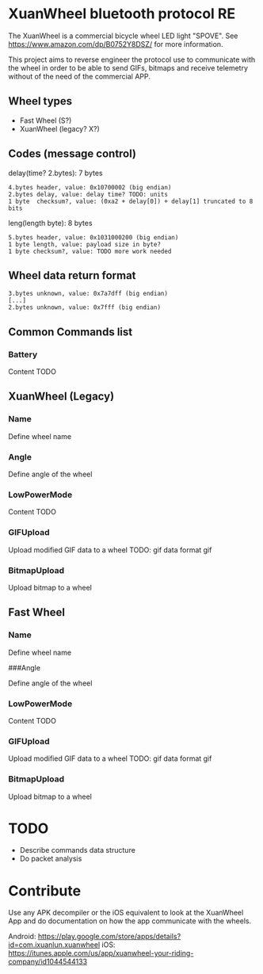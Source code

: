 # XuanWheel bluetooth protocol RE

The XuanWheel is a commercial bicycle wheel LED light "SPOVE". See https://www.amazon.com/dp/B0752Y8DSZ/ for more information.

This project aims to reverse engineer the protocol use to communicate with the
wheel in order to be able to send GIFs, bitmaps and receive telemetry without
of the need of the commercial APP.

## Wheel types

 * Fast Wheel (S?)
 * XuanWheel (legacy? X?)

## Codes (message control)

delay(time? 2.bytes): 7 bytes

 ```
 4.bytes header, value: 0x10700002 (big endian)
 2.bytes delay, value: delay time? TODO: units
 1 byte  checksum?, value: (0xa2 + delay[0]) + delay[1] truncated to 8 bits
 ```

leng(length byte): 8 bytes

 ```
 5.bytes header, value: 0x1031000200 (big endian)
 1 byte length, value: payload size in byte?
 1 byte checksum?, value: TODO more work needed
 ```

## Wheel data return format

 ```
 3.bytes unknown, value: 0x7a7dff (big endian)
 [...]
 2.bytes unknown, value: 0x7fff (big endian)
 ```

## Common Commands list

### Battery

Content TODO

## XuanWheel (Legacy)

### Name

Define wheel name

### Angle

Define angle of the wheel

### LowPowerMode

Content TODO

### GIFUpload

Upload modified GIF data to a wheel
TODO: gif data format gif

### BitmapUpload

Upload bitmap to a wheel

## Fast Wheel

### Name

Define wheel name

###Angle

Define angle of the wheel

### LowPowerMode

Content TODO

### GIFUpload

Upload modified GIF data to a wheel
TODO: gif data format gif

### BitmapUpload

Upload bitmap to a wheel

# TODO

 * Describe commands data structure
 * Do packet analysis

# Contribute

Use any APK decompiler or the iOS equivalent to look at 
the XuanWheel App and do documentation on how the app communicate
with the wheels.

Android: https://play.google.com/store/apps/details?id=com.ixuanlun.xuanwheel
iOS: https://itunes.apple.com/us/app/xuanwheel-your-riding-company/id1044544133
